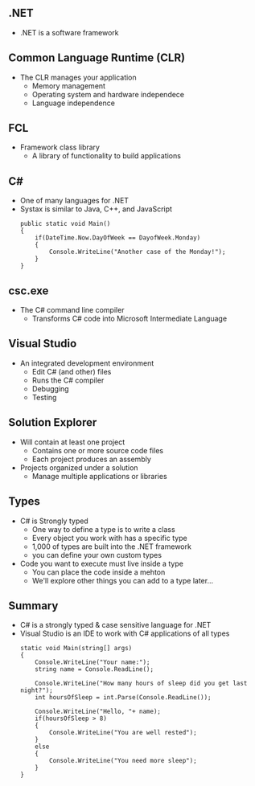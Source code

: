 ## .NET
* .NET is a software framework
## Common Language Runtime (CLR)
* The CLR manages your application 
    * Memory management  
    * Operating system and hardware independece  
    * Language independence
## FCL
* Framework class library  
    * A library of functionality to build applications  
## C#
* One of many languages for .NET
* Systax is similar to Java, C++, and JavaScript  
    ``` Example code 
    public static void Main()
    {
        if(DateTime.Now.DayOfWeek == DayofWeek.Monday)
        {
            Console.WriteLine("Another case of the Monday!");
        }
    }
    ```
## csc.exe
* The C# command line compiler  
    * Transforms C# code into Microsoft Intermediate Language
## Visual Studio    
* An integrated development environment   
    * Edit C# (and other) files
    * Runs the C# compiler
    * Debugging
    * Testing
## Solution Explorer    
* Will contain at least one project 
    * Contains one or more source code files
    * Each project produces an assembly
* Projects organized under a solution
    * Manage multiple applications or libraries

## Types      
* C# is Strongly typed
    * One way to define a type is to write a class
    * Every object you work with has a specific type
    * 1,000 of types are built into the .NET framework
    * you can define your own custom types
* Code you want to execute must live inside a type
    * You can place the code inside a mehton
    * We'll explore other things you can add to a type later...

## Summary
* C# is a strongly typed & case sensitive language for .NET
* Visual Studio is an IDE to work with C# applications of all types    
    ```
    static void Main(string[] args)
    {
        Console.WriteLine("Your name:");
        string name = Console.ReadLine();

        Console.WriteLine("How many hours of sleep did you get last night?");
        int hoursOfSleep = int.Parse(Console.ReadLine());

        Console.WriteLine("Hello, "+ name);
        if(hoursOfSleep > 8)
        {
            Console.WriteLine("You are well rested");
        }
        else
        {
            Console.WriteLine("You need more sleep");
        }
    }
    ```